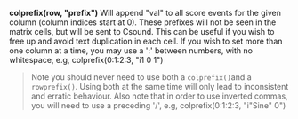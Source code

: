 <a name="colprefix"></a>
**colprefix(row, "prefix")** Will append "val" to all score events for the given column (column indices start at 0). These prefixes will not be seen in the matrix cells, but will be sent to Csound. This can be useful if you wish to free up and avoid text duplication in each cell. If you wish to set more than one column at a time, you may use a ':' between numbers, with no whitespace, e.g, colprefix(0:1:2:3, "i1 0 1")
>Note you should never need to use both a `colprefix()`and a `rowprefix()`. Using both at the same time will only lead to inconsistent and erratic behaviour. Also note that in order to use inverted commas, you will need to use a preceding '/', e.g, colprefix(0:1:2:3, "i\"Sine\" 0")